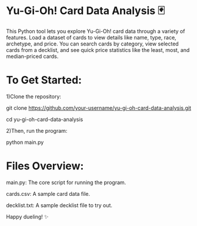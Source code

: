 # Yu-Gi-Oh! Card Data Analysis 🃏
This Python tool lets you explore Yu-Gi-Oh! card data through a variety of features. Load a dataset of cards to view details like name, type, race, archetype, and price. You can search cards by category, view selected cards from a decklist, and see quick price statistics like the least, most, and median-priced cards.

# To Get Started:
1)Clone the repository:

git clone https://github.com/your-username/yu-gi-oh-card-data-analysis.git

cd yu-gi-oh-card-data-analysis

2)Then, run the program:

python main.py

# Files Overview:
main.py: The core script for running the program.

cards.csv: A sample card data file.

decklist.txt: A sample decklist file to try out.

Happy dueling! ✨
